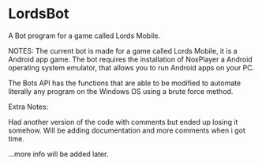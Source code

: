 # LordsBot
A Bot program for a game called Lords Mobile.

NOTES:
The current bot is made for a game called Lords Mobile, it is a Android app game.
The bot requires the installation of NoxPlayer a Android operating system emulator, 
that allows you to run Android apps on your PC.

The Bots API has the functions that are able to be modified to automate literally any program on the Windows OS using a brute force method.

Extra Notes:

Had another version of the code with comments but ended up losing it somehow.
Will be adding documentation and more comments when i got time.

...more info will be added later.
